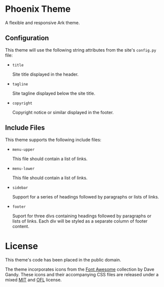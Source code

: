 
# Phoenix Theme

A flexible and responsive Ark theme.


## Configuration

This theme will use the following string attributes from the site's `config.py` file:

* `title`

  Site title displayed in the header.

* `tagline`

  Site tagline displayed below the site title.

* `copyright`

  Copyright notice or similar displayed in the footer.


## Include Files

This theme supports the following include files:

* `menu-upper`

  This file should contain a list of links.

* `menu-lower`

  This file should contain a list of links.

* `sidebar`

  Support for a series of headings followed by paragraphs or lists of links.

* `footer`

  Suport for three divs containing headings followed by paragraphs or lists
  of links. Each div will be styled as a separate column of footer content.


# License

This theme's code has been placed in the public domain.

The theme incorporates icons from the [Font Awesome][fonts] collection by Dave Gandy. These icons and their accompanying CSS files are released under a mixed [MIT][] and [OFL][] license.

[fonts]: http://fontawesome.io
[mit]: https://opensource.org/licenses/mit-license.html
[ofl]: http://scripts.sil.org/cms/scripts/page.php?site_id=nrsi&id=OFL
